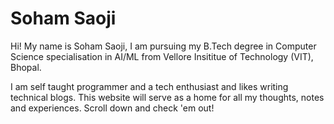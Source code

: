 # Soham Saoji
Hi! My name is Soham Saoji, I am pursuing my B.Tech degree in Computer Science specialisation in AI/ML from Vellore Insititue of Technology (VIT), Bhopal.

I am self taught programmer and a tech enthusiast and likes writing technical blogs. This website will serve as a home for all my thoughts, notes and experiences. Scroll down and check 'em out!